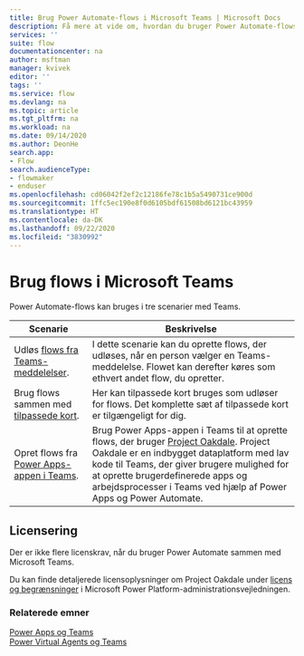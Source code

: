 ```yaml
---
title: Brug Power Automate-flows i Microsoft Teams | Microsoft Docs
description: Få mere at vide om, hvordan du bruger Power Automate-flows i Microsoft Teams.
services: ''
suite: flow
documentationcenter: na
author: msftman
manager: kvivek
editor: ''
tags: ''
ms.service: flow
ms.devlang: na
ms.topic: article
ms.tgt_pltfrm: na
ms.workload: na
ms.date: 09/14/2020
ms.author: DeonHe
search.app:
- Flow
search.audienceType:
- flowmaker
- enduser
ms.openlocfilehash: cd06042f2ef2c12186fe78c1b5a5490731ce900d
ms.sourcegitcommit: 1ffc5ec190e8f0d6105bdf61508bd6121bc43959
ms.translationtype: HT
ms.contentlocale: da-DK
ms.lasthandoff: 09/22/2020
ms.locfileid: "3830992"
---
```

# <a name="use-flows-in-microsoft-teams"></a>Brug flows i Microsoft Teams

Power Automate-flows kan bruges i tre scenarier med Teams.<!--Via Writing Style Guide, introduce tables with a period, not a colon.-->

Scenarie|Beskrivelse
--------|-------
Udløs [flows fra Teams-meddelelser](../trigger-flow-teams-message.md).| I dette scenarie kan du oprette flows, der udløses, når en person vælger en Teams-meddelelse. Flowet kan derefter køres som ethvert andet flow, du opretter.
Brug flows sammen med [tilpassede kort](../create-adaptive-cards.md).| Her kan tilpassede kort bruges som udløser for flows. Det komplette sæt af tilpassede kort er tilgængeligt for dig.
Opret flows fra [Power Apps-appen i Teams](./create-flows-power-apps-app.md).|Brug Power Apps-appen i Teams til at oprette flows, der bruger [Project Oakdale](/powerapps/teams/overview). Project Oakdale er en indbygget dataplatform med lav kode til Teams, der giver brugere mulighed for at oprette brugerdefinerede apps og arbejdsprocesser i Teams ved hjælp af Power Apps og Power Automate.

## <a name="licensing"></a>Licensering

Der er ikke flere licenskrav, når du bruger Power Automate sammen med Microsoft Teams.

Du kan finde detaljerede licensoplysninger om Project Oakdale under [licens og begrænsninger](/power-platform/admin/about-teams-environment?branch=teams-preview#licensing-and-restrictions) i Microsoft Power Platform-administrationsvejledningen.

### <a name="related-topics"></a>Relaterede emner

[Power Apps og Teams](/powerapps/teams/overview)<br/>
[Power Virtual Agents og Teams]( https://aka.ms/pva-teams-docs)
